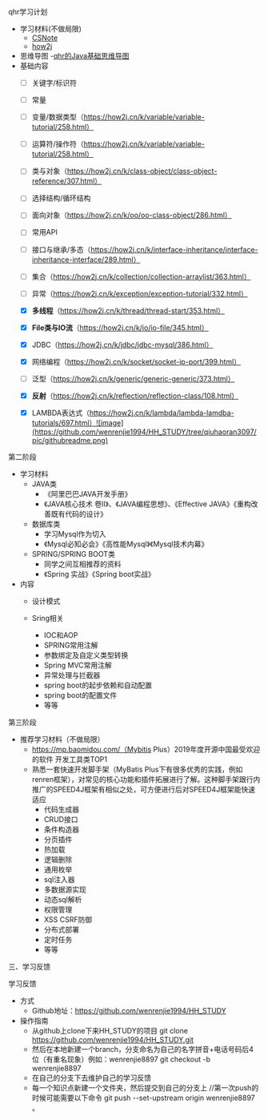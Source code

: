 qhr学习计划
- 学习材料(不做局限)
  - [CSNote](https://github.com/CyC2018/CS-Notes/blob/master/notes/Java%20%E5%9F%BA%E7%A1%80.md "CSNote")
  - [how2j](https://how2j.cn/)
- 思维导图
  -[qhr的Java基础思维导图](/java基础学习/java基础思维导图.md.html)
- 基础内容  
  - [ ] 关键字/标识符
  - [ ] 常量
  - [ ] 变量/数据类型（https://how2j.cn/k/variable/variable-tutorial/258.html）
  - [ ] 运算符/操作符（https://how2j.cn/k/variable/variable-tutorial/258.html）
  - [ ] 类与对象（https://how2j.cn/k/class-object/class-object-reference/307.html）
  - [ ] 选择结构/循环结构
  - [ ] 面向对象（https://how2j.cn/k/oo/oo-class-object/286.html）
  - [ ] 常用API
  - [ ] 接口与继承/多态（https://how2j.cn/k/interface-inheritance/interface-inheritance-interface/289.html）
  - [ ] 集合（https://how2j.cn/k/collection/collection-arraylist/363.html）
  - [ ] 异常（https://how2j.cn/k/exception/exception-tutorial/332.html）
  - [x] **多线程**（https://how2j.cn/k/thread/thread-start/353.html）
  - [x] **File类与IO流**（https://how2j.cn/k/io/io-file/345.html）
  - [x] JDBC（https://how2j.cn/k/jdbc/jdbc-mysql/386.html）
  - [x] 网络编程（https://how2j.cn/k/socket/socket-ip-port/399.html）
  - [ ] 泛型（https://how2j.cn/k/generic/generic-generic/373.html）
  - [x] **反射**（https://how2j.cn/k/reflection/reflection-class/108.html）
  - [x] LAMBDA表达式（https://how2j.cn/k/lambda/lambda-lamdba-tutorials/697.html）![image](https://github.com/wenrenjie1994/HH_STUDY/tree/qiuhaoran3097/pic/githubreadme.png)
  

第二阶段

- 学习材料
  - JAVA类
    - 《阿里巴巴JAVA开发手册》
    - 《JAVA核心技术 卷II》、《JAVA编程思想》、《Effective JAVA》《重构改善既有代码的设计》
  - 数据库类
    - 学习Mysql作为切入
    - 《Mysql必知必会》《高性能Mysql》《Mysql技术内幕》
  - SPRING/SPRING BOOT类
    - 同学之间互相推荐的资料
    - 《Spring 实战》《Spring boot实战》
- 内容
  - 设计模式
    
  - Sring相关
    - IOC和AOP
    - SPRING常用注解
    - 参数绑定及自定义类型转换
    - Spring MVC常用注解
    - 异常处理与拦截器
    - spring boot的起步依赖和自动配置
    - spring boot的配置文件
    - 等等

第三阶段

- 推荐学习材料（不做局限）
  - https://mp.baomidou.com/（Mybitis Plus）2019年度开源中国最受欢迎的软件 开发工具类TOP1
  - 熟悉一套快速开发脚手架（MyBatis Plus下有很多优秀的实践，例如renren框架），对常见的核心功能和插件拓展进行了解。这种脚手架跟行内推广的SPEED4J框架有相似之处，可方便进行后对SPEED4J框架能快速适应
    - 代码生成器
    - CRUD接口
    - 条件构造器
    - 分页插件
    - 热加载
    - 逻辑删除
    - 通用枚举
    - sql注入器
    - 多数据源实现
    - 动态sql解析
    - 权限管理
    - XSS CSRF防御
    - 分布式部署
    - 定时任务
    - 等等

三、学习反馈

学习反馈

- 方式
  - Github地址：https://github.com/wenrenjie1994/HH_STUDY
- 操作指南
  - 从github上clone下来HH_STUDY的项目
        git clone https://github.com/wenrenjie1994/HH_STUDY.git
  - 然后在本地新建一个branch，分支命名为自己的名字拼音+电话号码后4位（有重名现象）例如：wenrenjie8897
        git checkout -b wenrenjie8897
  - 在自己的分支下去维护自己的学习反馈
  - 每一个知识点新建一个文件夹，然后提交到自己的分支上
        //第一次push的时候可能需要以下命令
        git push --set-upstream origin wenrenjie8897
。
    


